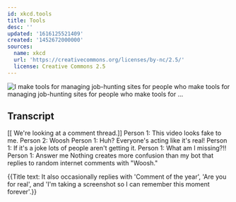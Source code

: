 ```yaml
---
id: xkcd.tools
title: Tools
desc: ''
updated: '1616125521409'
created: '1452672000000'
sources:
  name: xkcd
  url: 'https://creativecommons.org/licenses/by-nc/2.5/'
  license: Creative Commons 2.5
---
```

![I make tools for managing job-hunting sites for people who make tools for managing job-hunting sites for people who make tools for ...](https://imgs.xkcd.com/comics/tools.png)

## Transcript
[[ We're looking at a comment thread.]]
Person 1: This video looks fake to me.
Person 2: Woosh
Person 1: Huh? Everyone's acting like it's real! 
Person 1: If it's a joke lots of people aren't getting it.
Person 1: What am I missing?!!
Person 1: Answer me
Nothing creates more confusion than my bot that replies to random internet comments with "Woosh."

{{Title text: It also occasionally replies with 'Comment of the year', 'Are you for real', and 'I'm taking a screenshot so I can remember this moment forever'.}}
